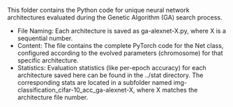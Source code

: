 This folder contains the Python code for unique neural network architectures evaluated during the Genetic Algorithm (GA) search process.

*   File Naming: Each architecture is saved as ga-alexnet-X.py, where X is a sequential number.
*   Content: The file contains the complete PyTorch code for the Net class, configured according to the evolved parameters (chromosome) for that specific architecture.
*   Statistics: Evaluation statistics (like per-epoch accuracy) for each architecture saved here can be found in the ../stat directory. The corresponding stats are located in a subfolder named img-classification_cifar-10_acc_ga-alexnet-X, where X matches the architecture file number.
